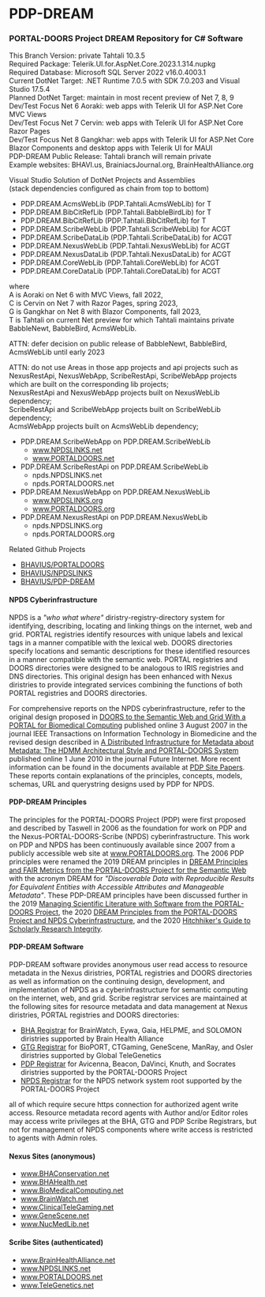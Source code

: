# PDP-DREAM

### PORTAL-DOORS Project DREAM Repository for C# Software

This Branch Version: private Tahtali 10.3.5  
Required Package: Telerik.UI.for.AspNet.Core.2023.1.314.nupkg  
Required Database: Microsoft SQL Server 2022 v16.0.4003.1  
Current DotNet Target: .NET Runtime 7.0.5 with SDK 7.0.203 and Visual Studio 17.5.4  
Planned DotNet Target: maintain in most recent preview of Net 7, 8, 9  
Dev/Test Focus Net 6 Aoraki: web apps with Telerik UI for ASP.Net Core MVC Views     
Dev/Test Focus Net 7 Cervin: web apps with Telerik UI for ASP.Net Core Razor Pages  
Dev/Test Focus Net 8 Gangkhar: web apps with Telerik UI for ASP.Net Core Blazor Components and desktop apps with Telerik UI for MAUI  
PDP-DREAM Public Release: Tahtali branch will remain private  
Example websites: BHAVI.us, BrainiacsJournal.org, BrainHealthAlliance.org  

Visual Studio Solution of DotNet Projects and Assemblies  
(stack dependencies configured as chain from top to bottom)  

* PDP.DREAM.AcmsWebLib (PDP.Tahtali.AcmsWebLib) for T
* PDP.DREAM.BibCitRefLib (PDP.Tahtali.BabbleBirdLib) for T
* PDP.DREAM.BibCitRefLib (PDP.Tahtali.BibCitRefLib) for T
* PDP.DREAM.ScribeWebLib (PDP.Tahtali.ScribeWebLib) for ACGT
* PDP.DREAM.ScribeDataLib (PDP.Tahtali.ScribeDataLib) for ACGT
* PDP.DREAM.NexusWebLib (PDP.Tahtali.NexusWebLib) for ACGT
* PDP.DREAM.NexusDataLib (PDP.Tahtali.NexusDataLib) for ACGT
* PDP.DREAM.CoreWebLib (PDP.Tahtali.CoreWebLib) for ACGT
* PDP.DREAM.CoreDataLib (PDP.Tahtali.CoreDataLib) for ACGT

where  
A is Aoraki on Net 6 with MVC Views, fall 2022,  
C is Cervin on Net 7 with Razor Pages, spring 2023,  
G is Gangkhar on Net 8 with Blazor Components, fall 2023,  
T is Tahtali on current Net preview for which Tahtali maintains private BabbleNewt, BabbleBird, AcmsWebLib.  

ATTN: defer decision on public release of BabbleNewt, BabbleBird, AcmsWebLib until early 2023

ATTN: do not use Areas in those app projects and api projects
such as NexusRestApi, NexusWebApp, ScribeRestApi, ScribeWebApp projects
which are built on the corresponding lib projects;  
NexusRestApi and NexusWebApp projects built on NexusWebLib dependency;    
ScribeRestApi and ScribeWebApp projects built on ScribeWebLib dependency;  
AcmsWebApp projects built on AcmsWebLib dependency;  
 
* PDP.DREAM.ScribeWebApp on PDP.DREAM.ScribeWebLib 
  * www.NPDSLINKS.net
  * www.PORTALDOORS.net
* PDP.DREAM.ScribeRestApi on PDP.DREAM.ScribeWebLib
  * npds.NPDSLINKS.net
  * npds.PORTALDOORS.net
* PDP.DREAM.NexusWebApp on PDP.DREAM.NexusWebLib
  * www.NPDSLINKS.org
  * www.PORTALDOORS.org
* PDP.DREAM.NexusRestApi on PDP.DREAM.NexusWebLib
  * npds.NPDSLINKS.org
  * npds.PORTALDOORS.org

Related Github Projects  

* <a href="https://github.com/BHAVIUS/PORTALDOORS">BHAVIUS/PORTALDOORS</a>  
* <a href="https://github.com/BHAVIUS/NPDSLINKS">BHAVIUS/NPDSLINKS</a>  
* <a href="https://github.com/BHAVIUS/PDP-DREAM">BHAVIUS/PDP-DREAM</a>  

<h4>NPDS Cyberinfrastructure</h4>

<p>
  NPDS is a <em>"who what where"</em> diristry-registry-directory system for identifying,
  describing, locating and linking things on the internet, web and grid.
  PORTAL registries identify resources with unique labels and lexical tags
  in a manner compatible with the lexical web.
  DOORS directories specify locations and semantic descriptions for these identified resources in a manner compatible with the semantic web.
  PORTAL registries and DOORS directories were designed to be analogous to IRIS registries and DNS directories.
  This original design has been enhanced with
  Nexus diristries to provide integrated services combining the functions of both PORTAL registries and DOORS directories.
</p>

<p>
  For comprehensive reports on the NPDS cyberinfrastructure, refer to the original design proposed in 
  <a href="https://www.portaldoors.org/pub/docs/IEEETITB2008v12n2p191-204Taswell.pdf" target="_blank">
  DOORS to the Semantic Web and Grid With a PORTAL for Biomedical Computing</a>
  published online 3 August 2007 in the journal IEEE Transactions on Information Technology in Biomedicine
  and the revised design described in
  <a href="https://www.portaldoors.org/pub/docs/FutInt2010v2n2p156-189Taswell.pdf" target="_blank">
  A Distributed Infrastructure for Metadata about Metadata: The HDMM Architectural Style and PORTAL-DOORS System</a>
  published online 1 June 2010 in the journal Future Internet.
  More recent information can be found in the documents available at
  <a href="https://www.portaldoors.org/PDP/Site/Papers" target="_blank">PDP Site Papers</a>.
  These reports contain explanations of the principles, concepts, models, schemas,
  URL and querystring designs used by PDP for NPDS.
</p>

<h4>PDP-DREAM Principles</h4>

<p>
 The principles for the PORTAL-DOORS Project (PDP) were first proposed and described by Taswell in 2006 
 as the foundation for work on PDP and the Nexus-PORTAL-DOORS-Scribe (NPDS) cyberinfrastructure.
 This work on PDP and NPDS has been continuously available since 2007 from a publicly accessible web site at 
 <a href="https://www.portaldoors.org/" target="_blank">www.PORTALDOORS.org</a>.
 The 2006 PDP principles were renamed the 2019 DREAM principles in 
   <a href="https://www.portaldoors.org/pub/docs/ECAI2019DREAMFAIR0618.pdf" target="_blank">
  DREAM Principles and FAIR Metrics from the PORTAL-DOORS Project for the Semantic Web</a>
 with the acronym DREAM for 
 <em>"Discoverable Data with Reproducible Results for Equivalent Entities with Accessible Attributes and Manageable Metadata"</em>.
 These PDP-DREAM principles have been discussed further in the 2019 
 <a href="https://www.portaldoors.org/pub/docs/BCDC2019PdpDemo0817.pdf" target="_blank">
 Managing Scientific Literature with Software from the PORTAL-DOORS Project</a>, the 2020
 <a href="https://www.portaldoors.org/pub/docs/ICSC2020PDPDREAM191222.pdf" target="_blank">
 DREAM Principles from the PORTAL-DOORS Project and NPDS Cyberinfrastructure</a>, and the 2020
 <a href="https://www.portaldoors.org/pub/docs/ASIST2020HHGuide1022.pdf" target="_blank">
 Hitchhiker's Guide to Scholarly Research Integrity</a>.
</p>

<h4>PDP-DREAM Software</h4>

<p>
  PDP-DREAM software provides anonymous user read access to resource metadata in the Nexus diristries,
  PORTAL registries and DOORS directories  as well as
  information on the continuing design, development, and implementation of NPDS as a cyberinfrastructure
  for semantic computing on the internet, web, and grid.
  Scribe registrar services are maintained at the following sites for resource metadata and data management at
  Nexus diristries,  PORTAL registries and  DOORS directories:
</p>
<ul>
  <li>
    <a href="https://www.brainhealthalliance.net/" target="_blank">BHA Registrar</a> for BrainWatch, Eywa,
    Gaia, HELPME, and SOLOMON diristries supported by Brain Health Alliance
  </li>
  <li>
    <a href="https://www.telegenetics.net/" target="_blank">GTG Registrar</a> for BioPORT, CTGaming, GeneScene,
    ManRay, and Osler diristries supported by Global TeleGenetics
  </li>
  <li>
    <a href="https://www.portaldoors.net/" target="_blank">PDP Registrar</a> for Avicenna, Beacon, DaVinci, Knuth, and Socrates diristries
     supported by the PORTAL-DOORS Project
  </li>
  <li>
    <a href="https://www.npdslinks.net/" target="_blank">NPDS Registrar</a> for the NPDS network system root supported by the PORTAL-DOORS Project
  </li>
</ul>
<p>
  all of which require secure https connection for authorized agent write access. Resource metadata record
  agents with Author and/or Editor roles may access write privileges at the BHA, GTG and PDP Scribe Registrars, but
  not for management of NPDS components where write access is restricted to agents with Admin roles.
</p>


<h4>Nexus Sites (anonymous)</h4>

<ul>
  <li><a href="http://www.bhaconservation.net/" target="_blank">www.BHAConservation.net</a></li>
  <li><a href="http://www.bhahealth.net/" target="_blank">www.BHAHealth.net</a></li>
  <li><a href="http://www.biomedicalcomputing.net/" target="_blank">www.BioMedicalComputing.net</a></li>
  <li><a href="http://www.brainwatch.net/" target="_blank">www.BrainWatch.net</a></li>
  <li><a href="http://www.clinicaltelegaming.net/" target="_blank">www.ClinicalTeleGaming.net</a></li>
  <li><a href="http://www.genescene.net/" target="_blank">www.GeneScene.net</a></li>
  <li><a href="http://www.nucmedlib.net/" target="_blank">www.NucMedLib.net</a></li>
</ul>

<h4>Scribe Sites (authenticated)</h4>

<ul>
  <li><a href="https://www.brainhealthalliance.net/" target="_blank">www.BrainHealthAlliance.net</a></li>
  <li><a href="https://www.npdslinks.net/" target="_blank">www.NPDSLINKS.net</a></li>
  <li><a href="https://www.portaldoors.net/" target="_blank">www.PORTALDOORS.net</a></li>
  <li><a href="https://www.telegenetics.net/" target="_blank">www.TeleGenetics.net</a></li>
</ul>

